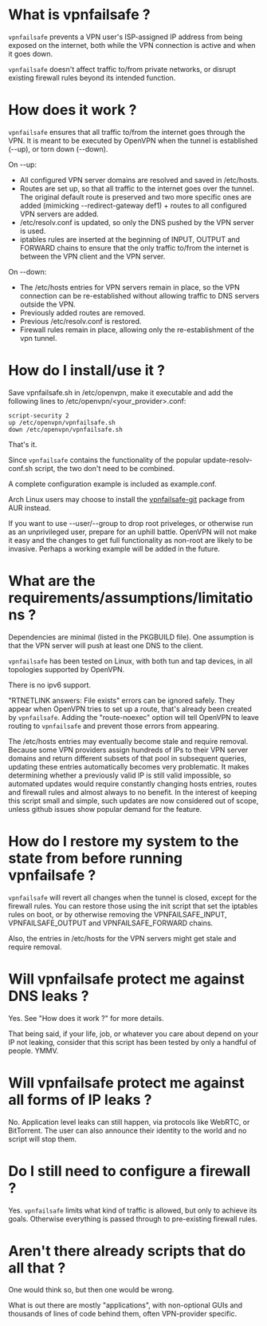 # What is vpnfailsafe ?

`vpnfailsafe` prevents a VPN user's ISP-assigned IP address from being exposed
on the internet, both while the VPN connection is active and when it goes down.

`vpnfailsafe` doesn't affect traffic to/from private networks, or disrupt existing
firewall rules beyond its intended function.

# How does it work ?

`vpnfailsafe` ensures that all traffic to/from the internet goes through the VPN.
It is meant to be executed by OpenVPN when the tunnel is established (--up), or
torn down (--down). 

On --up:
* All configured VPN server domains are resolved and saved in /etc/hosts.
* Routes are set up, so that all traffic to the internet goes over the tunnel.
  The original default route is preserved and two more specific ones are added
  (mimicking --redirect-gateway def1) + routes to all configured VPN servers
  are added.
* /etc/resolv.conf is updated, so only the DNS pushed by the VPN server is used.
* iptables rules are inserted at the beginning of INPUT, OUTPUT and FORWARD
  chains to ensure that the only traffic to/from the internet is between the
  VPN client and the VPN server.

On --down:
* The /etc/hosts entries for VPN servers remain in place, so the VPN connection
  can be re-established without allowing traffic to DNS servers outside the VPN.
* Previously added routes are removed.
* Previous /etc/resolv.conf is restored.
* Firewall rules remain in place, allowing only the re-establishment of the vpn
  tunnel.

# How do I install/use it ?

Save vpnfailsafe&#46;sh in /etc/openvpn, make it executable and add the
following lines to /etc/openvpn/\<your_provider\>.conf:

```
script-security 2
up /etc/openvpn/vpnfailsafe.sh
down /etc/openvpn/vpnfailsafe.sh
```

That's it.

Since `vpnfailsafe` contains the functionality of the popular
update-resolv-conf&#46;sh script, the two don't need to be combined.

A complete configuration example is included as example.conf.

Arch Linux users may choose to install the
[vpnfailsafe-git](https://aur.archlinux.org/packages/vpnfailsafe-git/) package
from AUR instead.

If you want to use --user/--group to drop root priveleges, or otherwise run as
an unprivileged user, prepare for an uphill battle. OpenVPN will not make it
easy and the changes to get full functionality as non-root are likely to be
invasive. Perhaps a working example will be added in the future.

# What are the requirements/assumptions/limitations ?

Dependencies are minimal (listed in the PKGBUILD file). One assumption is that
the VPN server will push at least one DNS to the client.

`vpnfailsafe` has been tested on Linux, with both tun and tap devices, in all
topologies supported by OpenVPN.

There is no ipv6 support.

"RTNETLINK answers: File exists" errors can be ignored safely. They appear when
OpenVPN tries to set up a route, that's already been created by `vpnfailsafe`.
Adding the "route-noexec" option will tell OpenVPN to leave routing to
`vpnfailsafe` and prevent those errors from appearing.

The /etc/hosts entries may eventually become stale and require removal. Because
some VPN providers assign hundreds of IPs to their VPN server domains and
return different subsets of that pool in subsequent queries, updating these
entries automatically becomes very problematic. It makes determining whether a
previously valid IP is still valid impossible, so automated updates would
require constantly changing hosts entries, routes and firewall rules and almost
always to no benefit. In the interest of keeping this script small and simple,
such updates are now considered out of scope, unless github issues show popular
demand for the feature.

# How do I restore my system to the state from before running vpnfailsafe ?

`vpnfailsafe` will revert all changes when the tunnel is closed, except for the
firewall rules. You can restore those using the init script that set the
iptables rules on boot, or by otherwise removing the VPNFAILSAFE_INPUT,
VPNFAILSAFE_OUTPUT and VPNFAILSAFE_FORWARD chains.

Also, the entries in /etc/hosts for the VPN servers might get stale and require
removal.

# Will vpnfailsafe protect me against DNS leaks ?

Yes. See "How does it work ?" for more details.

That being said, if your life, job, or whatever you care about depend on your
IP not leaking, consider that this script has been tested by only a handful of
people. YMMV.

# Will vpnfailsafe protect me against all forms of IP leaks ?

No. Application level leaks can still happen, via protocols like WebRTC, or
BitTorrent. The user can also announce their identity to the world and no
script will stop them.

# Do I still need to configure a firewall ?

Yes. `vpnfailsafe` limits what kind of traffic is allowed, but only to achieve
its goals. Otherwise everything is passed through to pre-existing firewall
rules.

# Aren't there already scripts that do all that ?

One would think so, but then one would be wrong.

What is out there are mostly "applications", with non-optional GUIs and
thousands of lines of code behind them, often VPN-provider specific.

